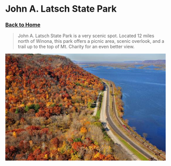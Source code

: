 # John A. Latsch State Park
### [Back to Home](https://colehagen15.github.io/Winona/)
> John A. Latsch State Park is a very scenic spot. Located 12 miles north of Winona, this park offers a picnic area, scenic overlook, and a trail up to the top of Mt. Charity for an even better view. 
&nbsp;

![Park](Website%20Pictures/john-latsch-state-park.jpg)
